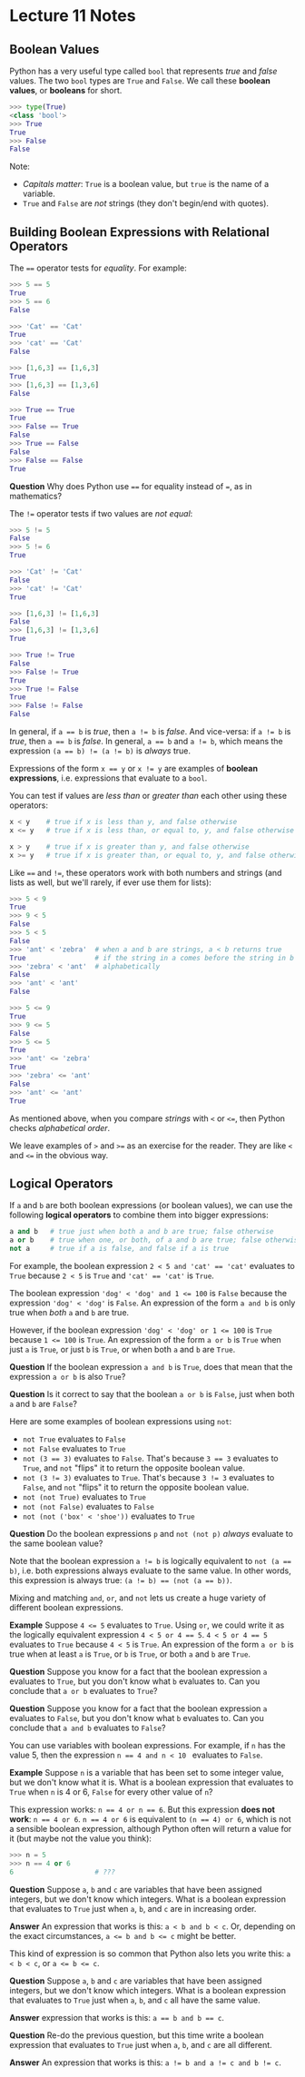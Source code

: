 # Lecture 11 Notes

## Boolean Values

Python has a very useful type called `bool` that represents *true* and *false*
values. The two `bool` types are `True` and `False`. We call these **boolean
values**, or **booleans** for short.

```python
>>> type(True)
<class 'bool'>
>>> True
True
>>> False
False
```

Note:

- *Capitals matter*: `True` is a boolean value, but `true` is the name of a
  variable.
- `True` and `False` are *not* strings (they don't begin/end with quotes).


## Building Boolean Expressions with Relational Operators

The `==` operator tests for *equality*. For example:

```python
>>> 5 == 5
True
>>> 5 == 6
False

>>> 'Cat' == 'Cat'
True
>>> 'cat' == 'Cat'
False

>>> [1,6,3] == [1,6,3]
True
>>> [1,6,3] == [1,3,6]
False

>>> True == True
True
>>> False == True
False
>>> True == False
False
>>> False == False
True
```

**Question** Why does Python use `==` for equality instead of `=`, as in
mathematics?

The `!=` operator tests if two values are *not equal*:

```python
>>> 5 != 5
False
>>> 5 != 6
True

>>> 'Cat' != 'Cat'
False
>>> 'cat' != 'Cat'
True

>>> [1,6,3] != [1,6,3]
False
>>> [1,6,3] != [1,3,6]
True

>>> True != True
False
>>> False != True
True
>>> True != False
True
>>> False != False
False
```

In general, if `a == b` is *true*, then `a != b` is *false*. And vice-versa:
if `a != b` is *true*, then `a == b` is *false*. In general, `a == b` and `a
!= b`, which means the expression `(a == b) != (a != b)` is *always* true.

Expressions of the form `x == y` or `x != y` are examples of **boolean
expressions**, i.e. expressions that evaluate to a `bool`.

You can test if values are *less than* or *greater than* each other using
these operators:

```python
x < y    # true if x is less than y, and false otherwise
x <= y   # true if x is less than, or equal to, y, and false otherwise

x > y    # true if x is greater than y, and false otherwise
x >= y   # true if x is greater than, or equal to, y, and false otherwise
```

Like `==` and `!=`, these operators work with both numbers and strings (and
lists as well, but we'll rarely, if ever use them for lists):

```python
>>> 5 < 9
True
>>> 9 < 5
False
>>> 5 < 5
False
>>> 'ant' < 'zebra'  # when a and b are strings, a < b returns true
True                 # if the string in a comes before the string in b
>>> 'zebra' < 'ant'  # alphabetically
False
>>> 'ant' < 'ant'
False

>>> 5 <= 9
True
>>> 9 <= 5
False
>>> 5 <= 5
True
>>> 'ant' <= 'zebra'
True
>>> 'zebra' <= 'ant'
False
>>> 'ant' <= 'ant'
True
```

As mentioned above, when you compare *strings* with `<` or `<=`, then Python
checks *alphabetical order*.

We leave examples of `>` and `>=` as an exercise for the reader. They are like
`<` and `<=` in the obvious way.


## Logical Operators

If `a` and `b` are both boolean expressions (or boolean values), we can use
the following **logical operators** to combine them into bigger expressions:

```python
a and b   # true just when both a and b are true; false otherwise
a or b    # true when one, or both, of a and b are true; false otherwise
not a     # true if a is false, and false if a is true
```

For example, the boolean expression `2 < 5 and 'cat' == 'cat'` evaluates to
`True` because `2 < 5` is `True` and `'cat' == 'cat'` is `True`.

The boolean expression `'dog' < 'dog' and 1 <= 100` is `False` because the
expression `'dog' < 'dog'` is `False`. An expression of the form `a and b` is
only true when *both* `a` and `b` are true.

However, if the boolean expression `'dog' < 'dog' or 1 <= 100` is `True`
because `1 <= 100` is `True`. An expression of the form `a or b` is `True`
when just `a` is `True`, or just `b` is `True`, or when both `a` and `b` are
`True`.

**Question** If the boolean expression `a and b` is `True`, does that mean
that the expression `a or b` is also `True`?

**Question** Is it correct to say that the boolean `a or b` is `False`, just
when both `a` and `b` are `False`?

Here are some examples of boolean expressions using `not`:

- `not True` evaluates to `False`
- `not False` evaluates to `True`
- `not (3 == 3)` evaluates to `False`. That's because `3 == 3` evaluates to
  `True`, and `not` "flips" it to return the opposite boolean value.
- `not (3 != 3)` evaluates to `True`. That's because `3 != 3` evaluates to
  `False`, and `not` "flips" it to return the opposite boolean value.
- `not (not True)` evaluates to `True`
- `not (not False)` evaluates to `False`
- `not (not ('box' < 'shoe'))` evaluates to `True`

**Question** Do the boolean expressions `p` and `not (not p)` *always*
evaluate to the same boolean value?

Note that the boolean expression `a != b` is logically equivalent to `not (a
== b)`, i.e. both expressions always evaluate to the same value. In other
words, this expression is always true: `(a != b) == (not (a == b))`.

Mixing and matching `and`, `or`, and `not` lets us create a huge variety of
different boolean expressions.

**Example** Suppose `4 <= 5` evaluates to `True`. Using `or`, we could write
it as the logically equivalent expression `4 < 5 or 4 == 5`. `4 < 5 or 4 == 5`
evaluates to `True` because `4 < 5` is `True`. An expression of the form `a or
b` is true when at least `a` is `True`, or `b` is `True`, or both `a` and `b`
are `True`.

**Question** Suppose you know for a fact that the boolean expression `a`
evaluates to `True`, but you don't know what `b` evaluates to. Can you
conclude that `a or b` evaluates to `True`?

**Question** Suppose you know for a fact that the boolean expression `a`
evaluates to `False`, but you don't know what `b` evaluates to. Can you
conclude that `a and b` evaluates to `False`?

You can use variables with boolean expressions. For example, if `n` has the
value 5, then the expression `n == 4 and n < 10 ` evaluates to `False`.

**Example** Suppose `n` is a variable that has been set to some integer value,
but we don't know what it is. What is a boolean expression that evaluates to
`True` when `n` is 4 or 6, `False` for every other value of `n`?

This expression works: `n == 4 or n == 6`. But this expression **does not
work**: `n == 4 or 6`. `n == 4 or 6` is equivalent to `(n == 4) or 6`, which
is not a sensible boolean expression, although Python often will return a
value for it (but maybe not the value you think):

```python
>>> n = 5
>>> n == 4 or 6
6                    # ???
```

**Question** Suppose `a`, `b` and `c` are variables that have been assigned
integers, but we don't know which integers. What is a boolean expression that
evaluates to `True` just when `a`, `b`, and `c` are in increasing order.

**Answer** An expression that works is this: `a < b and b < c`. Or, depending
on the exact circumstances, `a <= b and b <= c` might be better.

This kind of expression is so common that Python also lets you write this: `a
< b < c`, or `a <= b <= c`.

**Question** Suppose `a`, `b` and `c` are variables that have been assigned
integers, but we don't know which integers. What is a boolean expression that
evaluates to `True` just when `a`, `b`, and `c` all have the same value.

**Answer** expression that works is this: `a == b and b == c`.

**Question** Re-do the previous question, but this time write a boolean
expression that evaluates to `True` just when `a`, `b`, and `c` are all
different.

**Answer** An expression that works is this: `a != b and a != c and b != c`.
